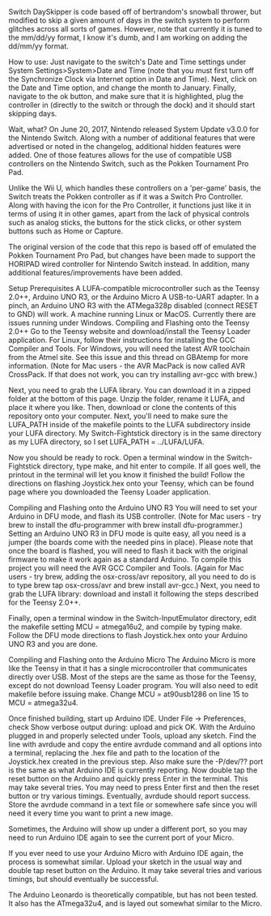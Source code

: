 Switch DaySkipper is code based off of bertrandom's snowball thrower, but modified to skip a given amount of days in the switch system to perform glitches across all sorts of games. However, note that currently it is tuned to the mm/dd/yy format, I know it's dumb, and I am working on adding the dd/mm/yy format.

How to use: Just navigate to the switch's Date and Time settings under System Settings>System>Date and Time (note that you must first turn off the Synchronize Clock via Internet option in Date and Time). Next, click on the Date and Time option, and change the month to January. Finally, navigate to the ok button, and make sure that it is highlighted, plug the controller in (directly to the switch or through the dock) and it should start skipping days.

Wait, what?
On June 20, 2017, Nintendo released System Update v3.0.0 for the Nintendo Switch. Along with a number of additional features that were advertised or noted in the changelog, additional hidden features were added. One of those features allows for the use of compatible USB controllers on the Nintendo Switch, such as the Pokken Tournament Pro Pad.

Unlike the Wii U, which handles these controllers on a 'per-game' basis, the Switch treats the Pokken controller as if it was a Switch Pro Controller. Along with having the icon for the Pro Controller, it functions just like it in terms of using it in other games, apart from the lack of physical controls such as analog sticks, the buttons for the stick clicks, or other system buttons such as Home or Capture.

The original version of the code that this repo is based off of emulated the Pokken Tournament Pro Pad, but changes have been made to support the HORIPAD wired controller for Nintendo Switch instead. In addition, many additional features/improvements have been added.

Setup
Prerequisites
A LUFA-compatible microcontroller such as the Teensy 2.0++, Arduino UNO R3, or the Arduino Micro
A USB-to-UART adapter. In a pinch, an Arduino UNO R3 with the ATMega328p disabled (connect RESET to GND) will work.
A machine running Linux or MacOS. Currently there are issues running under Windows.
Compiling and Flashing onto the Teensy 2.0++
Go to the Teensy website and download/install the Teensy Loader application. For Linux, follow their instructions for installing the GCC Compiler and Tools. For Windows, you will need the latest AVR toolchain from the Atmel site. See this issue and this thread on GBAtemp for more information. (Note for Mac users - the AVR MacPack is now called AVR CrossPack. If that does not work, you can try installing avr-gcc with brew.)

Next, you need to grab the LUFA library. You can download it in a zipped folder at the bottom of this page. Unzip the folder, rename it LUFA, and place it where you like. Then, download or clone the contents of this repository onto your computer. Next, you'll need to make sure the LUFA_PATH inside of the makefile points to the LUFA subdirectory inside your LUFA directory. My Switch-Fightstick directory is in the same directory as my LUFA directory, so I set LUFA_PATH = ../LUFA/LUFA.

Now you should be ready to rock. Open a terminal window in the Switch-Fightstick directory, type make, and hit enter to compile. If all goes well, the printout in the terminal will let you know it finished the build! Follow the directions on flashing Joystick.hex onto your Teensy, which can be found page where you downloaded the Teensy Loader application.

Compiling and Flashing onto the Arduino UNO R3
You will need to set your Arduino in DFU mode, and flash its USB controller. (Note for Mac users - try brew to install the dfu-programmer with brew install dfu-programmer.) Setting an Arduino UNO R3 in DFU mode is quite easy, all you need is a jumper (the boards come with the needed pins in place). Please note that once the board is flashed, you will need to flash it back with the original firmware to make it work again as a standard Arduino. To compile this project you will need the AVR GCC Compiler and Tools. (Again for Mac users - try brew, adding the osx-cross/avr repository, all you need to do is to type brew tap osx-cross/avr and brew install avr-gcc.) Next, you need to grab the LUFA library: download and install it following the steps described for the Teensy 2.0++.

Finally, open a terminal window in the Switch-InputEmulator directory, edit the makefile setting MCU = atmega16u2, and compile by typing make. Follow the DFU mode directions to flash Joystick.hex onto your Arduino UNO R3 and you are done.

Compiling and Flashing onto the Arduino Micro
The Arduino Micro is more like the Teensy in that it has a single microcontroller that communicates directly over USB. Most of the steps are the same as those for the Teensy, except do not download Teensy Loader program. You will also need to edit makefile before issuing make. Change MCU = at90usb1286 on line 15 to MCU = atmega32u4.

Once finished building, start up Arduino IDE. Under File -> Preferences, check Show verbose output during: upload and pick OK. With the Arduino plugged in and properly selected under Tools, upload any sketch. Find the line with avrdude and copy the entire avrdude command and all options into a terminal, replacing the .hex file and path to the location of the Joystick.hex created in the previous step. Also make sure the -P/dev/?? port is the same as what Arduino IDE is currently reporting. Now double tap the reset button on the Arduino and quickly press Enter in the terminal. This may take several tries. You may need to press Enter first and then the reset button or try various timings. Eventually, avrdude should report success. Store the avrdude command in a text file or somewhere safe since you will need it every time you want to print a new image.

Sometimes, the Arduino will show up under a different port, so you may need to run Arduino IDE again to see the current port of your Micro.

If you ever need to use your Arduino Micro with Arduino IDE again, the process is somewhat similar. Upload your sketch in the usual way and double tap reset button on the Arduino. It may take several tries and various timings, but should eventually be successful.

The Arduino Leonardo is theoretically compatible, but has not been tested. It also has the ATmega32u4, and is layed out somewhat similar to the Micro.
